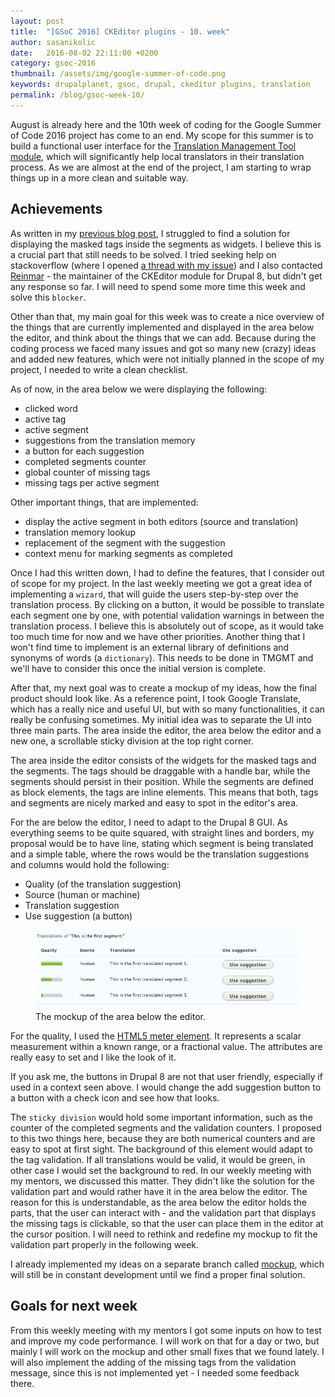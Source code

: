 ```yaml
---
layout: post
title:  "[GSoC 2016] CKEditor plugins - 10. week"
author: sasanikolic
date:   2016-08-02 22:11:00 +0200
category: gsoc-2016
thumbnail: /assets/img/google-summer-of-code.png
keywords: drupalplanet, gsoc, drupal, ckeditor plugins, translation
permalink: /blog/gsoc-week-10/
---
```

August is already here and the 10th week of coding for the Google Summer of Code 2016 project has come to an end. My scope for this summer is to build a functional user interface for the [Translation Management Tool module](https://www.drupal.org/project/tmgmt), 
 which will significantly help local translators in their translation process. As we are almost at the end of the project, I am starting to wrap things up in a more clean and suitable way. 
 
## Achievements
As written in my [previous blog post](http://sasanikolic.com/gsoc-2016/gsoc-ckeditor-plugins-9-week/), I struggled to find a solution for displaying the masked tags inside the segments as widgets. I believe this is a crucial part that still needs to be solved. I tried seeking 
help on stackoverflow (where I opened [a thread with my issue](http://stackoverflow.com/questions/38585145/ckeditor-nested-widget)) and I also contacted [Reinmar](http://stackoverflow.com/users/1464696/reinmar) - the maintainer of the CKEditor module for Drupal 8, but didn't get 
any response so far. I will need to spend some more time this week and solve this ```blocker```.

Other than that, my main goal for this week was to create a nice overview of the things that are currently implemented and displayed in the area below the editor, and think about the things that we can add. Because during the coding process we faced many issues and got so many 
new (crazy) ideas and added new features, which were not initially planned in the scope of my project, I needed to write a clean checklist. 

As of now, in the area below we were displaying the following:

- clicked word
- active tag
- active segment
- suggestions from the translation memory
- a button for each suggestion
- completed segments counter
- global counter of missing tags
- missing tags per active segment

Other important things, that are implemented:

- display the active segment in both editors (source and translation)
- translation memory lookup
- replacement of the segment with the suggestion
- context menu for marking segments as completed

Once I had this written down, I had to define the features, that I consider out of scope for my project. In the last weekly meeting we got a great idea of implementing a ```wizard```, that will guide the users step-by-step over the translation process. By clicking on a button, 
it would be possible to translate each segment one by one, with potential validation warnings in between the translation process. I believe this is absolutely out of scope, as it would take too much time for now and we have other priorities. 
Another thing that I won't find time to implement is an external library of definitions and synonyms of words (a ```dictionary```). This needs to be done in TMGMT and we'll have to consider this once the initial version is complete.

After that, my next goal was to create a mockup of my ideas, how the final product should look like. As a reference point, I took Google Translate, which has a really nice and useful UI, but with so many functionalities, it can really be confusing sometimes. My initial idea was 
to separate the UI into three main parts. The area inside the editor, the area below the editor and a new one, a scrollable sticky division at the top right corner.

The area inside the editor consists of the widgets for the masked tags and the segments. The tags should be draggable with a handle bar, while the segments should persist in their position. While the segments are defined as block elements, the tags are inline elements. 
This means that both, tags and segments are nicely marked and easy to spot in the editor's area.

For the are below the editor, I need to adapt to the Drupal 8 GUI. As everything seems to be quite squared, with straight lines and borders, my proposal would be to have line, stating which segment is being translated and a simple table, where the rows would be the 
translation suggestions and columns would hold the following: 

- Quality (of the translation suggestion)
- Source (human or machine)
- Translation suggestion
- Use suggestion (a button)

<figure>
    <img src="/assets/img/posts/area_below_mockup.png" alt="The mockup of the area below the editor.">
    <figcaption>The mockup of the area below the editor.</figcaption>
</figure>

For the quality, I used the [HTML5 meter element](https://css-tricks.com/html5-meter-element/). It represents a scalar measurement within a known range, or a fractional value. The attributes are really easy to set and I like the look of it.

If you ask me, the buttons in Drupal 8 are not that user friendly, especially if used in a context seen above. I would change the add suggestion button to a button with a check icon and see how that looks.

The ```sticky division``` would hold some important information, such as the counter of the completed segments and the validation counters. I proposed to this two things here, because they are both numerical counters and are easy to spot at first sight. The background of this 
element would adapt to the tag validation. If all translations would be valid, it would be green, in other case I would set the background to red. In our weekly meeting with my mentors, we discussed this matter. They didn't like the solution for the validation part and would rather 
have it in the area below the editor. The reason for this is understandable, as the area below the editor holds the parts, that the user can interact with - and the validation part that displays the missing tags is clickable, so that the user can place them in the editor at the cursor position. 
I will need to rethink and redefine my mockup to fit the validation part properly in the following week.

I already implemented my ideas on a separate branch called [mockup](https://github.com/sasanikolic90/tmgmt_ckeditor/tree/mockup), which will still be in constant development until we find a proper final solution.

## Goals for next week
From this weekly meeting with my mentors I got some inputs on how to test and improve my code performance. I will work on that for a day or two, but mainly I will work on the mockup and other small fixes that we found lately. 
I will also implement the adding of the missing  tags from the validation message, since this is not implemented yet - I needed some feedback there.
